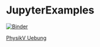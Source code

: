 # JupyterExamples
[![Binder](https://mybinder.org/badge_logo.svg)](https://mybinder.org/v2/gh/stalbrec/JupyterExamples/HEAD)



[PhysikV Uebung](/PhysikVUebung)



